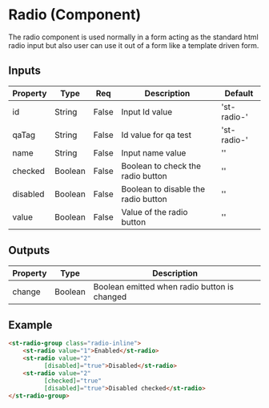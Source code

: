 # Radio (Component)

   The radio component is used normally in a form acting as the standard html radio input but also user can use it out of a form like a template driven form.

## Inputs

| Property | Type    | Req   | Description                         | Default                |
| -------- | ------- | ----- | ----------------------------------- | ---------------------- |
| id       | String  | False | Input Id value                      | 'st-radio-<unique id>' |
| qaTag    | String  | False | Id value for qa test                | 'st-radio-<unique id>' |
| name     | String  | False | Input name value                    | ''                     |
| checked  | Boolean | False | Boolean to check the radio button   | ''                     |
| disabled | Boolean | False | Boolean to disable the radio button | ''                     |
| value    | Boolean | False | Value of the radio button           | ''                     |

## Outputs

| Property | Type    | Description                                  |
| -------- | ------- | -------------------------------------------- |
| change   | Boolean | Boolean emitted when radio button is changed |

## Example


```html
<st-radio-group class="radio-inline">
    <st-radio value="1">Enabled</st-radio>
    <st-radio value="2"
          [disabled]="true">Disabled</st-radio>
    <st-radio value="2"
          [checked]="true"
          [disabled]="true">Disabled checked</st-radio>
</st-radio-group>
```

